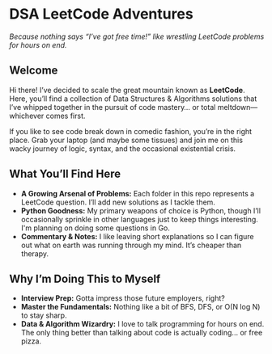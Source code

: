 # DSA LeetCode Adventures

*Because nothing says “I’ve got free time!” like wrestling LeetCode problems for hours on end.*

## Welcome

Hi there! I’ve decided to scale the great mountain known as **LeetCode**. Here, you’ll find a collection of Data Structures & Algorithms solutions that I’ve whipped together in the pursuit of code mastery… or total meltdown—whichever comes first.

If you like to see code break down in comedic fashion, you’re in the right place. Grab your laptop (and maybe some tissues) and join me on this wacky journey of logic, syntax, and the occasional existential crisis. 

## What You’ll Find Here

- **A Growing Arsenal of Problems:** Each folder in this repo represents a LeetCode question. I’ll add new solutions as I tackle them.
- **Python Goodness:** My primary weapons of choice is Python, though I’ll occasionally sprinkle in other languages just to keep things interesting. I'm planning on doing some questions in Go.
- **Commentary & Notes:** I like leaving short explanations so I can figure out what on earth was running through my mind. It’s cheaper than therapy.

## Why I’m Doing This to Myself

- **Interview Prep:** Gotta impress those future employers, right?
- **Master the Fundamentals:** Nothing like a bit of BFS, DFS, or O(N log N) to stay sharp.
- **Data & Algorithm Wizardry:** I love to talk programming for hours on end. The only thing better than talking about code is actually coding... or free pizza.
